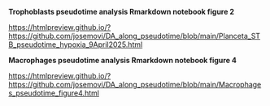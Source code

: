 **Trophoblasts pseudotime analysis Rmarkdown notebook figure 2**

https://htmlpreview.github.io/?https://github.com/josemovi/DA_along_pseudotime/blob/main/Planceta_STB_pseudotime_hypoxia_9April2025.html

**Macrophages pseudotime analysis Rmarkdown notebook figure 4**

https://htmlpreview.github.io/?https://github.com/josemovi/DA_along_pseudotime/blob/main/Macrophages_pseudotime_figure4.html
